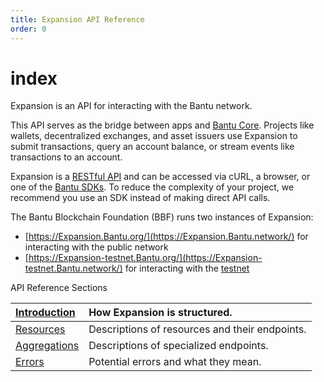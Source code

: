```yaml
---
title: Expansion API Reference
order: 0
---
```


# index

Expansion is an API for interacting with the Bantu network.

This API serves as the bridge between apps and [Bantu Core](../../run-core-node/index.md). Projects like wallets, decentralized exchanges, and asset issuers use Expansion to submit transactions, query an account balance, or stream events like transactions to an account.

Expansion is a [RESTful API](https://en.wikipedia.org/wiki/Representational_state_transfer) and can be accessed via cURL, a browser, or one of the [Bantu SDKs](../../software-and-sdks/index.md). To reduce the complexity of your project, we recommend you use an SDK instead of making direct API calls.

The Bantu Blockchain Foundation \(BBF\) runs two instances of Expansion:

* [https://Expansion.Bantu.org/](https://Expansion.Bantu.network/) for interacting with the public network
* [https://Expansion-testnet.Bantu.org/](https://Expansion-testnet.Bantu.network/) for interacting with the [testnet](../../glossary/testnet.md)

API Reference Sections

| [Introduction](./) | How Expansion is structured. |
| :--- | :--- |
| [Resources](../resources/) | Descriptions of resources and their endpoints. |
| [Aggregations](../aggregations/) | Descriptions of specialized endpoints. |
| [Errors](../errors/) | Potential errors and what they mean. |



